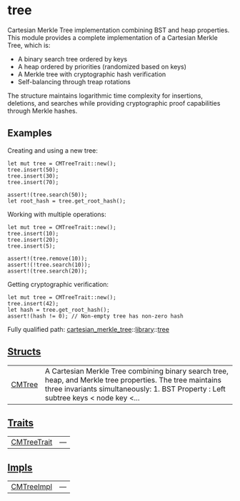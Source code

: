 # tree

Cartesian Merkle Tree implementation combining BST and heap properties.
This module provides a complete implementation of a Cartesian Merkle Tree, which is:
- A binary search tree ordered by keys
- A heap ordered by priorities (randomized based on keys)
- A Merkle tree with cryptographic hash verification
- Self-balancing through treap rotations

The structure maintains logarithmic time complexity for insertions, deletions, and searches
while providing cryptographic proof capabilities through Merkle hashes.
## Examples

Creating and using a new tree:
```cairo
let mut tree = CMTreeTrait::new();
tree.insert(50);
tree.insert(30);
tree.insert(70);

assert!(tree.search(50));
let root_hash = tree.get_root_hash();
```

Working with multiple operations:
```cairo
let mut tree = CMTreeTrait::new();
tree.insert(10);
tree.insert(20);
tree.insert(5);

assert!(tree.remove(10));
assert!(!tree.search(10));
assert!(tree.search(20));
```

Getting cryptographic verification:
```cairo
let mut tree = CMTreeTrait::new();
tree.insert(42);
let hash = tree.get_root_hash();
assert!(hash != 0); // Non-empty tree has non-zero hash
```

Fully qualified path: [cartesian_merkle_tree](./cartesian_merkle_tree.md)::[library](./cartesian_merkle_tree-library.md)::[tree](./cartesian_merkle_tree-library-tree.md)


## [Structs](./cartesian_merkle_tree-library-tree-structs.md)

| | |
|:---|:---|
| [CMTree](./cartesian_merkle_tree-library-tree-CMTree.md) | A Cartesian Merkle Tree combining binary search tree, heap, and Merkle tree properties. The tree maintains three invariants simultaneously: 1. BST Property : Left subtree keys <  node key <... |

## [Traits](./cartesian_merkle_tree-library-tree-traits.md)

| | |
|:---|:---|
| [CMTreeTrait](./cartesian_merkle_tree-library-tree-CMTreeTrait.md) | — |

## [Impls](./cartesian_merkle_tree-library-tree-impls.md)

| | |
|:---|:---|
| [CMTreeImpl](./cartesian_merkle_tree-library-tree-CMTreeImpl.md) | — |
